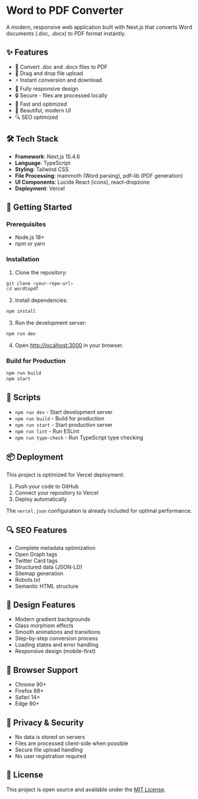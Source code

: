 # Word to PDF Converter

A modern, responsive web application built with Next.js that converts Word documents (.doc, .docx) to PDF format instantly.

## ✨ Features

- 📄 Convert .doc and .docx files to PDF
- 🎯 Drag and drop file upload
- ⚡ Instant conversion and download
- 📱 Fully responsive design
- 🔒 Secure - files are processed locally
- 🚀 Fast and optimized
- 🎨 Beautiful, modern UI
- 🔍 SEO optimized

## 🛠️ Tech Stack

- **Framework**: Next.js 15.4.6
- **Language**: TypeScript
- **Styling**: Tailwind CSS
- **File Processing**: mammoth (Word parsing), pdf-lib (PDF generation)
- **UI Components**: Lucide React (icons), react-dropzone
- **Deployment**: Vercel

## 🚀 Getting Started

### Prerequisites

- Node.js 18+ 
- npm or yarn

### Installation

1. Clone the repository:
```bash
git clone <your-repo-url>
cd wordtopdf
```

2. Install dependencies:
```bash
npm install
```

3. Run the development server:
```bash
npm run dev
```

4. Open [http://localhost:3000](http://localhost:3000) in your browser.

### Build for Production

```bash
npm run build
npm start
```

## 🔧 Scripts

- `npm run dev` - Start development server
- `npm run build` - Build for production
- `npm run start` - Start production server
- `npm run lint` - Run ESLint
- `npm run type-check` - Run TypeScript type checking

## 📦 Deployment

This project is optimized for Vercel deployment:

1. Push your code to GitHub
2. Connect your repository to Vercel
3. Deploy automatically

The `vercel.json` configuration is already included for optimal performance.

## 🔍 SEO Features

- Complete metadata optimization
- Open Graph tags
- Twitter Card tags
- Structured data (JSON-LD)
- Sitemap generation
- Robots.txt
- Semantic HTML structure

## 🎨 Design Features

- Modern gradient backgrounds
- Glass morphism effects
- Smooth animations and transitions
- Step-by-step conversion process
- Loading states and error handling
- Responsive design (mobile-first)

## 📱 Browser Support

- Chrome 90+
- Firefox 88+
- Safari 14+
- Edge 90+

## 🔐 Privacy & Security

- No data is stored on servers
- Files are processed client-side when possible
- Secure file upload handling
- No user registration required

## 📄 License

This project is open source and available under the [MIT License](LICENSE).
